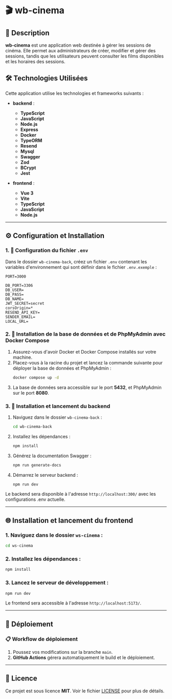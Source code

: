 # 🎬 **wb-cinema**

## 📝 **Description**
**wb-cinema** est une application web destinée à gérer les sessions de cinéma. Elle permet aux administrateurs de créer, modifier et gérer des sessions, tandis que les utilisateurs peuvent consulter les films disponibles et les horaires des sessions.

## 🛠 **Technologies Utilisées**
Cette application utilise les technologies et frameworks suivants :
- **backend** :
  - **TypeScript**
  - **JavaScript**
  - **Node.js**
  - **Express**
  - **Docker**
  - **TypeORM**
  - **Resend**
  - **Mysql**
  - **Swagger**
  - **Zod**
  - **BCrypt**
  - **Jest**


- **frontend** :
  - **Vue 3**
  - **Vite**
  - **TypeScript**
  - **JavaScript**
  - **Node.js**




---

## ⚙️ **Configuration et Installation**

### 1. 📄 **Configuration du fichier `.env`**
Dans le dossier `wb-cinema-back`, créez un fichier `.env` contenant les variables d'environnement qui sont définir dans le fichier `.env.exemple` :
```env
PORT=3000

DB_PORT=3306
DB_USER=
DB_PASS=
DB_NAME=
JWT_SECRET=secret
corsOrigin=*
RESEND_API_KEY=
SENDER_EMAIL=
LOCAL_URL=
```

### 2. 🐋 **Installation de la base de données et de PhpMyAdmin avec Docker Compose**
1. Assurez-vous d'avoir Docker et Docker Compose installés sur votre machine.
2. Placez-vous à la racine du projet et lancez la commande suivante pour déployer la base de données et PhpMyAdmin :
   ```sh
   docker compose up -d
   ```
3. La base de données sera accessible sur le port **5432**, et PhpMyAdmin sur le port **8080**.

### 3. 🔧 **Installation et lancement du backend**
1. Naviguez dans le dossier `wb-cinema-back` :
   ```sh
   cd wb-cinema-back
   ```

2. Installez les dépendances :
   ```sh
   npm install
   ```

3. Générez la documentation Swagger :
   ```sh
   npm run generate-docs
   ```

4. Démarrez le serveur backend :
   ```sh
   npm run dev
   ```
Le backend sera disponible à l'adresse `http://localhost:300/` avec les configurations .env actuelle.

---

## 🌐 **Installation et lancement du frontend**

### 1. Naviguez dans le dossier `ws-cinema` :
```sh
cd ws-cinema
```

### 2. Installez les dépendances :
```sh
npm install
```

### 3. Lancez le serveur de développement :
```sh
npm run dev
```
Le frontend sera accessible à l'adresse `http://localhost:5173/`.

---

## 🚀 **Déploiement**

### 📋 **Workflow de déploiement**
1. Poussez vos modifications sur la branche `main`.
2. **GitHub Actions** gérera automatiquement le build et le déploiement.

---

## 📄 **Licence**

Ce projet est sous licence **MIT**. Voir le fichier [LICENSE](LICENSE) pour plus de détails.

